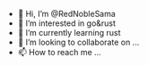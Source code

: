 - 👋 Hi, I’m @RedNobleSama
- 👀 I’m interested in go&rust
- 🌱 I’m currently learning rust
- 💞️ I’m looking to collaborate on ...
- 📫 How to reach me ...

<!---
RedNobleSama/RedNobleSama is a ✨ special ✨ repository because its `README.md` (this file) appears on your GitHub profile.
You can click the Preview link to take a look at your changes.
--->
